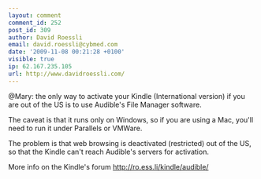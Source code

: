 ```yaml
---
layout: comment
comment_id: 252
post_id: 309
author: David Roessli
email: david.roessli@cybmed.com
date: '2009-11-08 00:21:28 +0100'
visible: true
ip: 62.167.235.105
url: http://www.davidroessli.com/
---
```

@Mary: the only way to activate your Kindle (International version) if you are out of the US is to use Audible's File Manager software.

The caveat is that it runs only on Windows, so if you are using a Mac, you'll need to run it under Parallels or VMWare.

The problem is that web browsing is deactivated (restricted) out of the US, so that the Kindle can't reach Audible's servers for activation.

More info on the Kindle's forum <a href="http://ro.ess.li/kindle/audible/">http://ro.ess.li/kindle/audible/</a>
